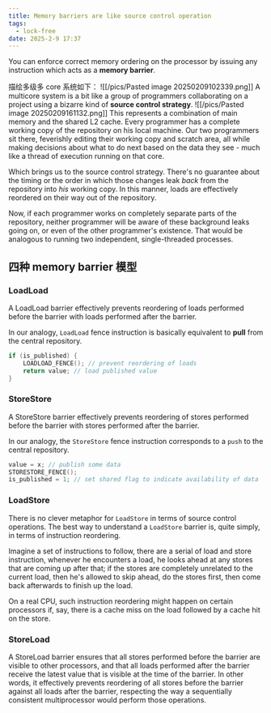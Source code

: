 ```yaml
---
title: Memory barriers are like source control operation
tags:
  - lock-free
date: 2025-2-9 17:37
---
```



You can enforce correct memory ordering on the processor by issuing any instruction which acts as a **memory barrier**.

描绘多级多 core 系统如下：
![[/pics/Pasted image 20250209102339.png]]
A multicore system is a bit like a group of programmers collaborating on a project using a bizarre kind of **source control strategy**.
![[/pics/Pasted image 20250209161132.png]]
This represents a combination of main memory and the shared L2 cache. Every programmer has a complete working copy of the repository on his local machine. Our two programmers sit there, feverishly editing their working copy and scratch area, all while making decisions about what to do next based on the data they see - much like a thread of execution running on that core.

Which brings us to the source control strategy. There's no guarantee about the timing or the order in which those changes leak *back* from the repository into *his* working copy. In this manner, loads are effectively reordered on their way out of the repository. 

Now, if each programmer works on completely separate parts of the repository, neither programmer will be aware of these background leaks going on, or even of the other programmer's existence. That would be analogous to running two independent, single-threaded processes. 

## 四种 memory barrier 模型
### LoadLoad
A LoadLoad barrier effectively prevents reordering of loads performed before the barrier with loads performed after the barrier.

In our analogy, `LoadLoad` fence instruction is basically equivalent to **pull** from the central repository.

```cpp
if (is_published) {
	LOADLOAD_FENCE(); // prevent reordering of loads
	return value; // load published value
}
```
### StoreStore 
A StoreStore barrier effectively prevents reordering of stores performed before the barrier with stores performed after the barrier.

In our analogy, the `StoreStore` fence instruction corresponds to a `push` to the central repository.

```cpp
value = x; // publish some data
STORESTORE_FENCE(); 
is_published = 1; // set shared flag to indicate availability of data
```

### LoadStore
There is no clever metaphor for `LoadStore` in terms of source control operations. The best way to understand a `LoadStore` barrier is, quite simply, in terms of instruction reordering.

Imagine a set of instructions to follow, there are a serial of load and store instruction, whenever he encounters a load, he looks ahead at any stores that are coming up after that; if the stores are completely unrelated to the current load, then he's allowed to skip ahead, do the stores first, then come back afterwards to finish up the load.

On a real CPU, such instruction reordering might happen on certain processors if, say, there is a cache miss on the load followed by a cache hit on the store.

### StoreLoad
A StoreLoad barrier ensures that all stores performed before the barrier are visible to other processors, and that all loads performed after the barrier receive the latest value that is visible at the time of the barrier. In other words, it effectively prevents reordering of all stores before the barrier against all loads after the barrier, respecting the way a sequentially consistent multiprocessor would perform those operations.